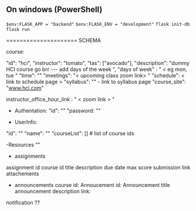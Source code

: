 ## On windows (PowerShell)

`$env:FLASK_APP = "backend"`
`$env:FLASK_ENV = "development"`
`flask init-db`
`flask run`

=====================
SCHEMA

course: 

"id": "hci",
"instructor": "tomato",
"tas": ["avocado"],
"description": "dummy HCI course go brr   --- add days of the week ",
"days of week" : " < eg mon, tue "
"time": "" 
"meetings": "< upcoming class zoom link> "
"schedule": < link to schedule page >
"syllabus": "" - link to syllabus page
"course_site": "www.hci.com"

instructor_office_hour_link : " < zoom link > "

- Authentation: 
"id": ""
"password: ""

- UserInfo: 

"id": ""
"name": ""
"courseList": [] # list of course ids

-Resources 
""

- assignments

assignment id 
course id
title
description
due date
max score
submission link
attachements

- announcements
course id: 
Annoucement id:
Announcement title
announcement description
link: 

notification ?? 
